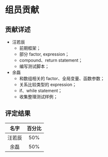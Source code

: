 # 组员贡献
## 贡献详述
- 汪若辰
    - 前期框架；
    - 部分 factor, expression；
    - compound、return statement；
    - 编写测试脚本；
- 余磊
    - 和数组相关的 factor、全局变量、函数参数；
    - 关系比较类型的 expression；
    - if、while statement；
    - 收集整理测试样例；

## 评定结果
| 名字   | 百分比 |
|:------:|:------:|
| 汪若辰 | 50%    |
| 余磊   | 50%    |
